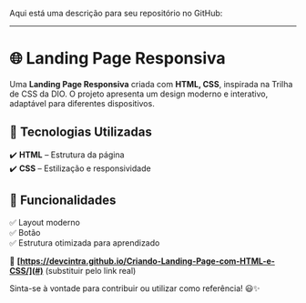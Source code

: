 Aqui está uma descrição para seu repositório no GitHub:  

---  

# 🌐 Landing Page Responsiva  

Uma **Landing Page Responsiva** criada com **HTML, CSS**, inspirada na Trilha de CSS da DIO. O projeto apresenta um design moderno e interativo, adaptável para diferentes dispositivos.  

## 🚀 Tecnologias Utilizadas  
✔️ **HTML** – Estrutura da página  
✔️ **CSS** – Estilização e responsividade  

## 🎯 Funcionalidades  
✅ Layout moderno  
✅ Botão  
✅ Estrutura otimizada para aprendizado  

🔗 **[https://devcintra.github.io/Criando-Landing-Page-com-HTML-e-CSS/](#)** (substituir pelo link real)  

Sinta-se à vontade para contribuir ou utilizar como referência! 😃✨
